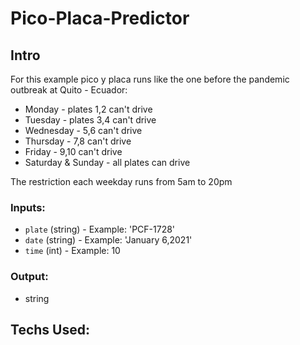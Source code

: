 # Pico-Placa-Predictor

## Intro

For this example pico y placa runs like the one before the pandemic outbreak at Quito - Ecuador:

- Monday - plates 1,2 can't drive
- Tuesday - plates 3,4 can't drive
- Wednesday - 5,6 can't drive
- Thursday - 7,8 can't drive
- Friday - 9,10 can't drive
- Saturday & Sunday - all plates can drive

The restriction each weekday runs from 5am to 20pm

### Inputs:

* `plate` (string) - Example: 'PCF-1728'
* `date` (string) - Example: 'January 6,2021'
* `time` (int) - Example: 10

### Output:

* string

## Techs Used:
